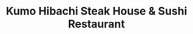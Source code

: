 ---
layout: place
title: "Kumo Hibachi Steak House & Sushi Restaurant"
permalink: /new-jersey/point-pleasant-beach/kumo-hibachi-steak-house-sushi-restaurant.html
stateAbbr: NJ
stateName: New Jersey
cityName: Point Pleasant Beach
seo:
  name: "Kumo Hibachi Steak House & Sushi Restaurant"
  type: Restaurant
  links: null
description: "Kumo Hibachi Steak House & Sushi Restaurant serves delicious sushi in Point Pleasant Beach, New Jersey. Try fresh Japanese dishes for a great dining experience. "
place_id: ChIJfwzLyQuGwYkRxZCdlk2iVM8
photos:
  - name: >-
      places/ChIJfwzLyQuGwYkRxZCdlk2iVM8/photos/AeeoHcL_I1ImsVEqAdDYSsfuNb1pFutL8MaJwlaLfAyunDErBNtsd435SKScNTJ84ujl7WEhFvMu46tbQo_yTbjQfewh463c2Xwi0rB_X_S04eFaFzhphCBrXlKi6BP_fCflN1wZ0KqQ-wZxjrmQmdJzkDea5cvHNNmcjreW_Y-MzC5vyz73W8R6qGU0SQLcq1qx-y2CWePzWOR3V4kIAMpi6ODgJrIVNHujwuyfE_do4o4YT5nr-J3FzQevNUkgb19y9Edr5pT3H8K1BG0YPtW-K4UqaNSTNnWAtQm9uw7wDkrjzDcFOmjeYMG7BnMwnwv2nKjPpvv96eGV4UO5Zpp-dkT9HV5uW5hNoPPY2omkpOHfnwP2mETZLU8qKBRSgpQgok-31hTA1jacGtHSWmVyYFDIl3ThXYK-Sk8YLvSc7XqJlQ
    widthPx: 2700
    heightPx: 4800
    authorAttributions:
      - displayName: carolyn pampillon
        uri: https://maps.google.com/maps/contrib/109598232070006642527
        photoUri: >-
          https://lh3.googleusercontent.com/a-/ALV-UjVUH6gGMkpWpplrbWmi1j6TGo7p-gUc9FYNOOzmRbRXGcvwUb1pPA=s100-p-k-no-mo
    flagContentUri: >-
      https://www.google.com/local/imagery/report/?cb_client=maps_api_places.places_api&image_key=!1e10!2sCIHM0ogKEICAgIDE7I7RHw&hl=en-US
    googleMapsUri: >-
      https://www.google.com/maps/place//data=!3m4!1e2!3m2!1sCIHM0ogKEICAgIDE7I7RHw!2e10!4m2!3m1!1s0x89c1860bc9cb0c7f:0xcf54a24d969d90c5
  - name: >-
      places/ChIJfwzLyQuGwYkRxZCdlk2iVM8/photos/AeeoHcLYvJzU30gUH9Lng-kf8SeQ054WXY3hZDTG9V2crKAgsxfmAVV15fgCXpH3X_L7t-gM6nTaUF6otL5owALGXR71WnfJoTW61k6a0YALzjKJP8_ZWCAhlA16jxo_RQNieDhyxI5YO4PJ9wGIo4ihkOjvtKaIl0IjKNYrt2fctUow48gs0KfPk_sa2LPXw245DV2tqAs7fEVMVxp05SOzBv9M4GjU9EmzHMT24H_j9SD0gdgSDXnlpV18v1m-GAIfHMRWvPxKm-VCXfTP9eKpiLAAVxztIxByGPHPwdZ2SgTId23258VIRpbC3Dp-lfMROzjuxTD6_vgMU9OoW8a8TO3eeEYxatjbAwEJkHM_owKc0OTRL-2vyHbdumt64ATntbv2-IPA2gL7Vd2yaBGKsUqkr5mOuzCt4dI8BksJIdqd2G0Q
    widthPx: 4080
    heightPx: 3072
    authorAttributions:
      - displayName: Ana Maria Castro
        uri: https://maps.google.com/maps/contrib/109061695758718776193
        photoUri: >-
          https://lh3.googleusercontent.com/a/ACg8ocKo16gTaRYmCccpwGNjtJVoo0_d1BoVNqf9qLI1L8R1ht7s3eT7=s100-p-k-no-mo
    flagContentUri: >-
      https://www.google.com/local/imagery/report/?cb_client=maps_api_places.places_api&image_key=!1e10!2sCIHM0ogKEICAgICjt6bolAE&hl=en-US
    googleMapsUri: >-
      https://www.google.com/maps/place//data=!3m4!1e2!3m2!1sCIHM0ogKEICAgICjt6bolAE!2e10!4m2!3m1!1s0x89c1860bc9cb0c7f:0xcf54a24d969d90c5
  - name: >-
      places/ChIJfwzLyQuGwYkRxZCdlk2iVM8/photos/AeeoHcKwi0VJCTeGMD_9jspOUqWzBaqOVHWtYR2QKpez1qGwJ8dJzGQFOyFo7lae1nlRg9GvP_jSCTHjAGIKv-j9rbH-OiLrL_kEE2wbvi1bzbtXoPoaApaHxXCUUhzEn7lKk8ReGIJEiaUCQp5dafKeiBxLPSekPhWBUGB-c_HbFUCjFbCfmXjPx8z23qhXu2DwF01IfQGkGk9U3cEByHUssG0UeYvRE1ZDeKBGlLPfrkXiTyMyqOFxFFuwk-nE67Rhb4FXzTgWxSzUm9r9TuaOyjmEMMFKG7IQOSpT66pr5Mvcg_DTt05KCEW2kON337ZZtnyKKczjzjVfzNl5dEj2iIAuYmPjxWMzfO8_NE0jAt_K6hcCrCIcRyaq0Cwg8WlFJEucw6yQzRzp5NJ30KDO0lBzAcVgIR1zC29Mb-CBtmkphx7U
    widthPx: 4032
    heightPx: 3024
    authorAttributions:
      - displayName: Martin Young
        uri: https://maps.google.com/maps/contrib/114748659192619091668
        photoUri: >-
          https://lh3.googleusercontent.com/a-/ALV-UjUbny-jtta1HsK01AhSe3t8ufOOojlNQC8BPkGuAKXIGmShMF1NEw=s100-p-k-no-mo
    flagContentUri: >-
      https://www.google.com/local/imagery/report/?cb_client=maps_api_places.places_api&image_key=!1e10!2sCIHM0ogKEICAgIChjLCw6QE&hl=en-US
    googleMapsUri: >-
      https://www.google.com/maps/place//data=!3m4!1e2!3m2!1sCIHM0ogKEICAgIChjLCw6QE!2e10!4m2!3m1!1s0x89c1860bc9cb0c7f:0xcf54a24d969d90c5
  - name: >-
      places/ChIJfwzLyQuGwYkRxZCdlk2iVM8/photos/AeeoHcKP4q4mCpdNeQ871f5R33CSLmOqgEEmaoTuAb6a1GtwIiGL8bwdtgHM_EZBkaUz7fg-Dz38KqPpaoshu66pk7ZncddK-2sf-9dIViKfxZQkcBCgvW4rUXRdOW3APkWvAk_u1D29hsHhv9xUOZA3gwwo8t3CdAXZ6uIx9mjI7z7t87r6yaloRz-IALHY5k0UKFg4pQXRvFmkMpUILdr-ejIXdSRnUO1eivNFx4v6GtjPbcmzDQuVeI-LgtuDgB5odweP8__BAlhYzAITnmWyr9Y_WLdKFjVXUZEEyUqt0WVIyyuif45O-2Cfrh-XB69VxUSmneKjrXGnADRSvwCSEnXSPtwLLnVW4PU6ckD3OuGmVh1-BfygEuYTrXgw8fX2-8NI2v2V5Cc92HqiOWrGyzPAuzPDQ4CrLRjOoJSj15AJMg
    widthPx: 4032
    heightPx: 3024
    authorAttributions:
      - displayName: 杜唯瑄
        uri: https://maps.google.com/maps/contrib/103841269922365642212
        photoUri: >-
          https://lh3.googleusercontent.com/a-/ALV-UjUAU4uOSnP7Im3wm7GPUgD12crR7wsaFvST3h9YFNEQBP40UPfzBg=s100-p-k-no-mo
    flagContentUri: >-
      https://www.google.com/local/imagery/report/?cb_client=maps_api_places.places_api&image_key=!1e10!2sCIHM0ogKEICAgIDk15LiUg&hl=en-US
    googleMapsUri: >-
      https://www.google.com/maps/place//data=!3m4!1e2!3m2!1sCIHM0ogKEICAgIDk15LiUg!2e10!4m2!3m1!1s0x89c1860bc9cb0c7f:0xcf54a24d969d90c5
  - name: >-
      places/ChIJfwzLyQuGwYkRxZCdlk2iVM8/photos/AeeoHcLy1ZUmuzo4d55cqQzaqEQYDs3Sfv6LQEynS76eGzIwX5DeJc8UpPh-TURVayCiDHM-hVz1z5XoRDpib3-zSlqinTpJbQC18V2_sKD9raWsPjm1N0ycB6aOEDQXlNbkjoIW8GB6knl3JSyevaWC9gm7Wncg0hO-5gJ4Ok5hmYxRbERqCIRL1H0aAuWUlFjxIpAhDfhI-0NpPN59iVKP8ShmrwMfBhY013-_CqtSc_uG6_3o6n-SLaXOqgdQLRnVUtOvsCYwk6h2tYi2qVMqw1ZdCV5e6g1GO0f0P_M3JaIUD9nPntydhZMxkRookXyXUps9SSpUD9mkhXXb7E_vbkCwnW61LvkPiYRKGV9pUSeDkjT0PXm2bDk4epUz65ym-SGRxw4h8SIqCjPg3mGgC5xK82pR0saIz4dODiNgMzL7_jOr
    widthPx: 3024
    heightPx: 4032
    authorAttributions:
      - displayName: Ni Ivan
        uri: https://maps.google.com/maps/contrib/101219719379295230555
        photoUri: >-
          https://lh3.googleusercontent.com/a/ACg8ocI6Gn5Jq9T3fBUFGC89kl2tQbBK9fR5otI0NuYWyo_jHEyJag=s100-p-k-no-mo
    flagContentUri: >-
      https://www.google.com/local/imagery/report/?cb_client=maps_api_places.places_api&image_key=!1e10!2sCIHM0ogKEICAgICF1N2EiwE&hl=en-US
    googleMapsUri: >-
      https://www.google.com/maps/place//data=!3m4!1e2!3m2!1sCIHM0ogKEICAgICF1N2EiwE!2e10!4m2!3m1!1s0x89c1860bc9cb0c7f:0xcf54a24d969d90c5
  - name: >-
      places/ChIJfwzLyQuGwYkRxZCdlk2iVM8/photos/AeeoHcLzwfR7ahYCNRW0QVPVlDmb3swvaDsBDgwrXaH69WGWTD2b2govq4LkzHuJBuzy-d5MAQLJh6jj0YpCk7Kd7uZPePQb7Ge5vG-jzHjUt0HyrWaUBa3rv57yLBmbqnJvi95o9iISn-btJd4PNw-TXSXJhATXsWC0hw03TZfS-fp5ThiGzIbyZkE1TenlJFMQJqtP4OhGObcY9g2XxfCmrJCfyKAO_VkC26mHpy6QMAbyyUefIRuXiUULqwVTPBOWSVjdJYRpz5BM8MwN_8uKqTFGPbwrzVFg0kCIcbnXhpOcE270oj46epWg0NWSvBmdGaGU-lzn20IIRG9Zg7b_gw_Sa054h0UAmb0nIc-7DervmTGnBhM67EWr_iEBu4G5SLOWlrFulOPslngEdWg0kfUuqw3LTP3WQulkBaKFh76LbA
    widthPx: 4032
    heightPx: 3024
    authorAttributions:
      - displayName: William Clauser
        uri: https://maps.google.com/maps/contrib/108049686865268466289
        photoUri: >-
          https://lh3.googleusercontent.com/a-/ALV-UjVcbUwpTKuhYoek34jRz7VWR6qQ1zaL5tXisEVFK1R9qpdz9nTKQQ=s100-p-k-no-mo
    flagContentUri: >-
      https://www.google.com/local/imagery/report/?cb_client=maps_api_places.places_api&image_key=!1e10!2sCIHM0ogKEICAgICM-OPmfg&hl=en-US
    googleMapsUri: >-
      https://www.google.com/maps/place//data=!3m4!1e2!3m2!1sCIHM0ogKEICAgICM-OPmfg!2e10!4m2!3m1!1s0x89c1860bc9cb0c7f:0xcf54a24d969d90c5
  - name: >-
      places/ChIJfwzLyQuGwYkRxZCdlk2iVM8/photos/AeeoHcJXVESO8h9IZEKJCR6lmltPEuCgCFas4F77ePJKyFQWblZzlH6Q7Dah15LZjJgULRMChiJyLFtGHXOuRupSPCQwg14VqAnwmsuvRCZQX4Sqyi5C11PLE5z395LPKrfC94k1c2w5XsVmoLzUOiLj_FvfeejfjeWkotX7f15IEoAJ1VsFOv0KMbMvybDH_B2l8EXOTNWKD97lVi72SayEnUn3zQMkZZ_4zySoQl_O_PFGhHN9rAYqoG1PtN9JX8sQRpji2L25iCRkEvLEIcOP2nt-lQTlE-aA1016AUNCPa_DusmtagXMPZ5ar0ZquB2MDQ553tm06C9Q1oZa7vQtrmmN6AK63e7_uze0bTsjlWPBJQfcEL_b5ApaZwdjWPMSyROQrac6yl1WZe3KC4P6-eaaY6iRi70HtoIoUsG3TpKtYg
    widthPx: 4032
    heightPx: 3024
    authorAttributions:
      - displayName: Charles Wilkins Jr.
        uri: https://maps.google.com/maps/contrib/109456839643596902120
        photoUri: >-
          https://lh3.googleusercontent.com/a-/ALV-UjWJe9RRBnn79qEMq6JfuJcFx0VIyS8B98YnFe0olSLr9H0tzG1D=s100-p-k-no-mo
    flagContentUri: >-
      https://www.google.com/local/imagery/report/?cb_client=maps_api_places.places_api&image_key=!1e10!2sCIHM0ogKEICAgICE8sf2AQ&hl=en-US
    googleMapsUri: >-
      https://www.google.com/maps/place//data=!3m4!1e2!3m2!1sCIHM0ogKEICAgICE8sf2AQ!2e10!4m2!3m1!1s0x89c1860bc9cb0c7f:0xcf54a24d969d90c5
  - name: >-
      places/ChIJfwzLyQuGwYkRxZCdlk2iVM8/photos/AeeoHcLIcxyhgWzn5u0IlHgIbKXH4sAD19lJiPxCuVCl1J2iEMZYa3at6HsW8qeL5TD02fEa_EHsmZt4fszceo2767xxm_8Y8gX9GN-F0rZv80lRp0hm1H3qo0fItSdmbVhVpqYmoGG-B7ZP_71IUsqRyGIX-zlqN2AT945-NuGsCTGpr2KPsC4Z0VEzv0YTZb0tPs1OLozcA3w0JPBrQSFfjGvExaPrpyEjrbjZfKvbwNNul2xGLWHPz7b3GEIihEMfkv-fzfNQMgq4_T4iOC_9iGjfEsu-kcsnWyhckEZ2pGfA97PNi8LvwIfbd5udt0r7f6JHZfkg_9C_5AkOLhUXGE0pbAty0_XD_1QrPLzjlPjcoZtXR9z2HGHdY3QkGCko0fStR8aYRXAPlzFKFqxkKVctqQuqKIKpz7Eo3T6nWcM
    widthPx: 3024
    heightPx: 4032
    authorAttributions:
      - displayName: Dara Stieglitz
        uri: https://maps.google.com/maps/contrib/102291970300734487018
        photoUri: >-
          https://lh3.googleusercontent.com/a-/ALV-UjWcVH4VrvIlM53QZ4cCRoCUowBeD_iEq5RlKHJo3tBz5vZOru8=s100-p-k-no-mo
    flagContentUri: >-
      https://www.google.com/local/imagery/report/?cb_client=maps_api_places.places_api&image_key=!1e10!2sCIHM0ogKEICAgIDpg9zuTw&hl=en-US
    googleMapsUri: >-
      https://www.google.com/maps/place//data=!3m4!1e2!3m2!1sCIHM0ogKEICAgIDpg9zuTw!2e10!4m2!3m1!1s0x89c1860bc9cb0c7f:0xcf54a24d969d90c5
  - name: >-
      places/ChIJfwzLyQuGwYkRxZCdlk2iVM8/photos/AeeoHcIs1JBdv0LeqMxpr7NRJcLlB7mjAYfe2TBTJc-n7soJCSY_jo8AWfvWJKyCJc1lDP5COwOfSZjt6okRFviL4f0_r_TkhiqilpamGx6_t41JUmx2s-axxLrJNsqJkGOIOZl4_ZQGH8cZDck9xBONIAxPsy6Blu7HO8Po5KtmqHqL-iIv8d-t4xYx4lzL02hK55HdZkQby1sFtGQ6SDc4iiHAKisRqMl7BrVTb7GwQCbWR6jtBxViXPDzfSnCG1uX33HyphQVb3l-IYcmOZ7xQUH6T6J_e8vernV39vRlPFOXM3y5PtQCRMfiUqT6zJR1nwaMl7mnWJySpLSr_fOs-dXBNlI0PVV69zDfQ7L0xEUTYDhgqVSjaOdAQoCzJ1eTI-Go7FmAPaaQDLmRD2zvWLPi_P-qsQFmo2iFsEfb5WfDNDw6
    widthPx: 3024
    heightPx: 4032
    authorAttributions:
      - displayName: tzirel schwartz
        uri: https://maps.google.com/maps/contrib/101646457091269413642
        photoUri: >-
          https://lh3.googleusercontent.com/a/ACg8ocLXjoY5RIuH3dfNBsYK8Riy0r5E8SN_2o63h9KUAmaiyFYBfo4b=s100-p-k-no-mo
    flagContentUri: >-
      https://www.google.com/local/imagery/report/?cb_client=maps_api_places.places_api&image_key=!1e10!2sCIHM0ogKEICAgIDTre2l5gE&hl=en-US
    googleMapsUri: >-
      https://www.google.com/maps/place//data=!3m4!1e2!3m2!1sCIHM0ogKEICAgIDTre2l5gE!2e10!4m2!3m1!1s0x89c1860bc9cb0c7f:0xcf54a24d969d90c5
  - name: >-
      places/ChIJfwzLyQuGwYkRxZCdlk2iVM8/photos/AeeoHcLNW2TPPLj2j8h_2jUTBJGms5YykLhD8N7vKF4zSLb0IyPAnb3xVQAeyw--YndUDvcTenEPY2akAy54uyhPdS6GTrJU-EJnPosPuhuFgFrzas3Lc7Gz0yMU5AqoblntieuhX4ZzyPmnOhrJYhtrcRyRFVUoNBql7cNB50BeVoquuW8BSaUmnl8r_mOrhHu6JSr5uOR8Ml9Mtl1xCoj9BVKmHTGpe-CWAgMi1FN5TSYKj6BBqPbuTwV60vO9tkFPBq5czVUutBQk6B9N0TuihXesbEFp1D7dBWJHR1B4qfg6VyhzDGoc5aOM8VAfnS-lwO-pk4mbFwM3Ns9lVUm_dCEg4zCkQMAOMP8s8psU2SmOsV0Pdg69ZG9GAJdYTZZX9eK80JgnL731SNAVguZ28NHmc0TGrO3HdKWFtOggVvwDZxHj
    widthPx: 1536
    heightPx: 2048
    authorAttributions:
      - displayName: S L
        uri: https://maps.google.com/maps/contrib/104368414031184410115
        photoUri: >-
          https://lh3.googleusercontent.com/a/ACg8ocLQZ7ZuaXhwhw5V4nzhcMPCAWX-XZCJJt0sNjzx-CQq4p7slQ=s100-p-k-no-mo
    flagContentUri: >-
      https://www.google.com/local/imagery/report/?cb_client=maps_api_places.places_api&image_key=!1e10!2sCIHM0ogKEICAgIDKnLq01gE&hl=en-US
    googleMapsUri: >-
      https://www.google.com/maps/place//data=!3m4!1e2!3m2!1sCIHM0ogKEICAgIDKnLq01gE!2e10!4m2!3m1!1s0x89c1860bc9cb0c7f:0xcf54a24d969d90c5
address: 516 Arnold Ave, Point Pleasant Beach, NJ 08742, USA
street: 516 Arnold Ave
city: Point Pleasant Beach
state: NJ
zip: '08742'
country: USA
neighborhood: null
latitude: '40.091547'
longitude: '-74.049038'
accessibility_options:
  wheelchairAccessibleParking: true
  wheelchairAccessibleEntrance: true
  wheelchairAccessibleRestroom: true
  wheelchairAccessibleSeating: true
business_status: OPERATIONAL
name: Kumo Hibachi Steak House & Sushi Restaurant
google_maps_links:
  directionsUri: >-
    https://www.google.com/maps/dir//''/data=!4m7!4m6!1m1!4e2!1m2!1m1!1s0x89c1860bc9cb0c7f:0xcf54a24d969d90c5!3e0
  placeUri: https://maps.google.com/?cid=14939744318017867973
  writeAReviewUri: >-
    https://www.google.com/maps/place//data=!4m3!3m2!1s0x89c1860bc9cb0c7f:0xcf54a24d969d90c5!12e1
  reviewsUri: >-
    https://www.google.com/maps/place//data=!4m4!3m3!1s0x89c1860bc9cb0c7f:0xcf54a24d969d90c5!9m1!1b1
  photosUri: >-
    https://www.google.com/maps/place//data=!4m3!3m2!1s0x89c1860bc9cb0c7f:0xcf54a24d969d90c5!10e5
primary_type: Sushi Restaurant
opening_hours:
  regular: null
  current: null
secondary_opening_hours:
  regular:
    weekdayDescriptions: null
    type: null
  current:
    weekdayDescriptions: null
    type: null
phone: null
price_level: null
price_range: null
rating: null
rating_count: 0
website: null
reviews: null
parking_options: null
payment_options: null
allow_dogs: null
curbside_pickup: null
delivery: null
dine_in: null
good_for_children: null
good_for_groups: null
good_for_sports: null
live_music: null
menu_for_children: null
outdoor_seating: null
reservable: null
restroom: null
serves_beer: null
serves_breakfast: null
serves_brunch: null
serves_cocktails: null
serves_coffee: null
serves_dinner: null
serves_dessert: null
serves_lunch: null
serves_vegetarian_food: null
serves_wine: null
takeout: null
summary: null

---
